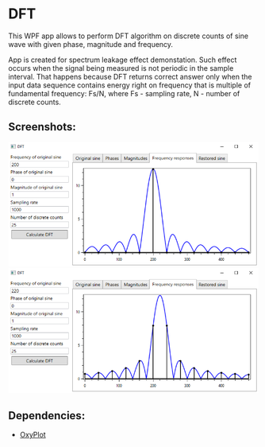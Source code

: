 # DFT
This WPF app allows to perform DFT algorithm on discrete counts of sine wave with given phase, magnitude and frequency.  

App is created for spectrum leakage effect demonstation. Such effect occurs when the signal being measured is not periodic in the sample interval. That happens because DFT returns correct answer only when the input data sequence contains energy right on frequency that is multiple of fundamental frequency: Fs/N, where Fs - sampling rate, N - number of discrete counts.
## Screenshots:
![screenshot](screenshot1.png)
![screenshot](screenshot2.png)
## Dependencies:
* [OxyPlot](https://github.com/oxyplot/oxyplot)
